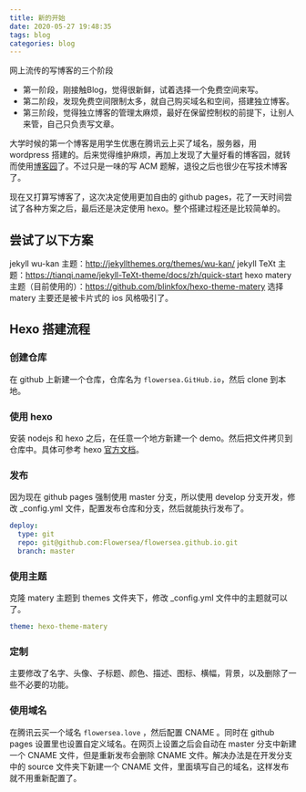 ```yaml
---
title: 新的开始
date: 2020-05-27 19:48:35
tags: blog
categories: blog
---
```


网上流传的写博客的三个阶段

* 第一阶段，刚接触Blog，觉得很新鲜，试着选择一个免费空间来写。
* 第二阶段，发现免费空间限制太多，就自己购买域名和空间，搭建独立博客。
* 第三阶段，觉得独立博客的管理太麻烦，最好在保留控制权的前提下，让别人来管，自己只负责写文章。

大学时候的第一个博客是用学生优惠在腾讯云上买了域名，服务器，用 wordpress 搭建的。后来觉得维护麻烦，再加上发现了大量好看的博客园，就转而使用[博客园](https://www.cnblogs.com/baocong)了。不过只是一味的写 ACM 题解，退役之后也很少在写技术博客了。

现在又打算写博客了，这次决定使用更加自由的 github pages，花了一天时间尝试了各种方案之后，最后还是决定使用 hexo。整个搭建过程还是比较简单的。

## 尝试了以下方案

jekyll wu-kan 主题：<http://jekyllthemes.org/themes/wu-kan/>
jekyll TeXt 主题：<https://tianqi.name/jekyll-TeXt-theme/docs/zh/quick-start>
hexo matery 主题（目前使用的）：<https://github.com/blinkfox/hexo-theme-matery>
选择 matery 主要还是被卡片式的 ios 风格吸引了。

## Hexo 搭建流程

### 创建仓库

在 github 上新建一个仓库，仓库名为 `flowersea.GitHub.io`，然后 clone 到本地。

### 使用 hexo

安装 nodejs 和 hexo 之后，在任意一个地方新建一个 demo。然后把文件拷贝到仓库中。具体可参考 hexo [官方文档](https://hexo.io/zh-cn/docs/)。

### 发布

因为现在 github pages 强制使用 master 分支，所以使用 develop 分支开发，修改 _config.yml 文件，配置发布仓库和分支，然后就能执行发布了。

``` yaml
deploy:
  type: git
  repo: git@github.com:Flowersea/flowersea.github.io.git
  branch: master

```

### 使用主题

克隆 matery 主题到 themes 文件夹下，修改 _config.yml 文件中的主题就可以了。

```yaml
theme: hexo-theme-matery
```

### 定制

主要修改了名字、头像、子标题、颜色、描述、图标、横幅，背景，以及删除了一些不必要的功能。

### 使用域名

在腾讯云买一个域名 `flowersea.love` ，然后配置 CNAME 。同时在 github pages 设置里也设置自定义域名。在网页上设置之后会自动在 master 分支中新建一个 CNAME 文件，但是重新发布会删除 CNAME 文件。解决办法是在开发分支中的 source 文件夹下新建一个 CNAME 文件，里面填写自己的域名，这样发布就不用重新配置了。
